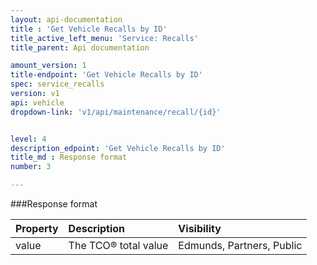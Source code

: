 ```yaml
---
layout: api-documentation
title : 'Get Vehicle Recalls by ID'
title_active_left_menu: 'Service: Recalls'
title_parent: Api documentation

amount_version: 1
title-endpoint: 'Get Vehicle Recalls by ID'
spec: service_recalls
version: v1
api: vehicle
dropdown-link: 'v1/api/maintenance/recall/{id}'


level: 4
description_edpoint: 'Get Vehicle Recalls by ID'
title_md : Response format
number: 3

---
```


###Response format

	

| Property      | Description                                              	| Visibility                |
|:--------------|:----------------------------------------------------------|:------------------------- |
| value         | The TCO® total value					                   	| Edmunds, Partners, Public |